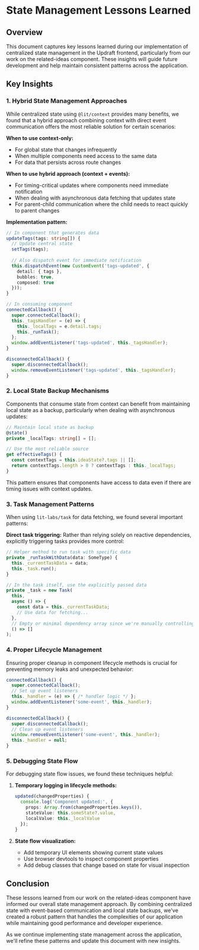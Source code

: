 # State Management Lessons Learned

## Overview

This document captures key lessons learned during our implementation of centralized state management in the Updraft frontend, particularly from our work on the related-ideas component. These insights will guide future development and help maintain consistent patterns across the application.

## Key Insights

### 1. Hybrid State Management Approaches

While centralized state using `@lit/context` provides many benefits, we found that a hybrid approach combining context with direct event communication offers the most reliable solution for certain scenarios:

**When to use context-only:**
- For global state that changes infrequently
- When multiple components need access to the same data
- For data that persists across route changes

**When to use hybrid approach (context + events):**
- For timing-critical updates where components need immediate notification
- When dealing with asynchronous data fetching that updates state
- For parent-child communication where the child needs to react quickly to parent changes

**Implementation pattern:**
```typescript
// In component that generates data
updateTags(tags: string[]) {
  // Update central state
  setTags(tags);
  
  // Also dispatch event for immediate notification
  this.dispatchEvent(new CustomEvent('tags-updated', {
    detail: { tags },
    bubbles: true,
    composed: true
  }));
}

// In consuming component
connectedCallback() {
  super.connectedCallback();
  this._tagsHandler = (e) => {
    this._localTags = e.detail.tags;
    this._runTask();
  };
  window.addEventListener('tags-updated', this._tagsHandler);
}

disconnectedCallback() {
  super.disconnectedCallback();
  window.removeEventListener('tags-updated', this._tagsHandler);
}
```

### 2. Local State Backup Mechanisms

Components that consume state from context can benefit from maintaining local state as a backup, particularly when dealing with asynchronous updates:

```typescript
// Maintain local state as backup
@state()
private _localTags: string[] = [];

// Use the most reliable source
get effectiveTags() {
  const contextTags = this.ideaState?.tags || [];
  return contextTags.length > 0 ? contextTags : this._localTags;
}
```

This pattern ensures that components have access to data even if there are timing issues with context updates.

### 3. Task Management Patterns

When using `lit-labs/task` for data fetching, we found several important patterns:

**Direct task triggering:**
Rather than relying solely on reactive dependencies, explicitly triggering tasks provides more control:

```typescript
// Helper method to run task with specific data
private _runTaskWithData(data: SomeType) {
  this._currentTaskData = data;
  this._task.run();
}

// In the task itself, use the explicitly passed data
private _task = new Task(
  this,
  async () => {
    const data = this._currentTaskData;
    // Use data for fetching...
  },
  // Empty or minimal dependency array since we're manually controlling execution
  () => []
);
```

### 4. Proper Lifecycle Management

Ensuring proper cleanup in component lifecycle methods is crucial for preventing memory leaks and unexpected behavior:

```typescript
connectedCallback() {
  super.connectedCallback();
  // Set up event listeners
  this._handler = (e) => { /* handler logic */ };
  window.addEventListener('some-event', this._handler);
}

disconnectedCallback() {
  super.disconnectedCallback();
  // Clean up event listeners
  window.removeEventListener('some-event', this._handler);
  this._handler = null;
}
```

### 5. Debugging State Flow

For debugging state flow issues, we found these techniques helpful:

1. **Temporary logging in lifecycle methods:**
   ```typescript
   updated(changedProperties) {
     console.log('Component updated:', {
       props: Array.from(changedProperties.keys()),
       stateValue: this.someState?.value,
       localValue: this._localValue
     });
   }
   ```

2. **State flow visualization:**
   - Add temporary UI elements showing current state values
   - Use browser devtools to inspect component properties
   - Add debug classes that change based on state for visual inspection

## Conclusion

These lessons learned from our work on the related-ideas component have informed our overall state management approach. By combining centralized state with event-based communication and local state backups, we've created a robust pattern that handles the complexities of our application while maintaining good performance and developer experience.

As we continue implementing state management across the application, we'll refine these patterns and update this document with new insights.
